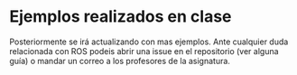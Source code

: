 # Ejemplos realizados en clase

Posteriormente se irá actualizando con mas ejemplos. Ante cualquier duda relacionada con ROS podeis abrir una issue en el repositorio (ver alguna guía) o mandar un correo a los profesores de la asignatura.